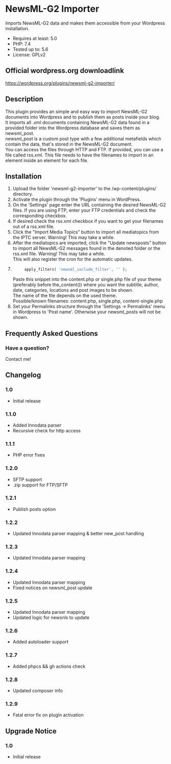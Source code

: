 # NewsML-G2 Importer

Imports NewsML-G2 data and makes them accessible from your Wordpress installation.  

* Requires at least: 5.0  
* PHP: 7.4 
* Tested up to: 5.6  
* License: GPLv2  

## Official wordpress.org downloadlink
https://wordpress.org/plugins/newsml-g2-importer/  


## Description

This plugin provides an simple and easy way to import NewsML-G2 documents into Wordpress and to publish them as posts inside your blog.   
It imports all .xml documents containing NewsML-G2 data found in a provided folder into the Wordpress database and saves them as newsml_post.   
newsml_post is a custom post type with a few additional metafields which contain the data, that's stored in the NewsML-G2 document.   
You can access the files through HTTP and FTP. If provided, you can use a file called rss.xml. This file needs to have the filenames to import in an <item> element inside an <link> element for each file.     


## Installation

1. Upload the folder 'newsml-g2-importer' to the /wp-content/plugins/ directory.  
2. Activate the plugin through the 'Plugins' menu in WordPress.   
3. On the 'Settings' page enter the URL containing the desired NewsML-G2 files. If you are using FTP, enter your FTP credentials and check the corresponding checkbox.   
4. If desired check the rss.xml checkbox if you want to get your filenames out of a rss.xml file.   
5. Click the "Import Media Topics" button to import all mediatopics from the IPTC server. Warning! This may take a while.      
6. After the mediatopics are imported, click the "Update newsposts" button to import all NewsML-G2 messages found in the denoted folder or the rss.xml file. Warning! This may take a while.         
   This will also register the cron for the automatic updates.    
7. ```php
		apply_filters( 'newsml_include_filter', '' );
	```    
   Paste this snippet into the content.php or single.php file of your theme (preferably before the_content()) where you want the subtitle, author, date, categories, locations and post images to be shown.       
   The name of the file depends on the used theme.   
   Possible/known filenames: content.php, single.php, content-single.php    
8. Set your Permalinks structure through the 'Settings -> Permalinks' menu in Wordpress to 'Post name'. Otherwise your newsml_posts will not be shown.   
 

## Frequently Asked Questions

### Have a question?

Contact me!

## Changelog

### 1.0 
* Initial release

### 1.1.0
* Added Innodata parser
* Recursive check for http access

### 1.1.1
* PHP error fixes

### 1.2.0
* SFTP support
* .zip support for FTP/SFTP

### 1.2.1
* Publish posts option
### 1.2.2
* Updated Innodata parser mapping & better new_post handling
### 1.2.3
* Updated Innodata parser mapping
### 1.2.4
* Updated Innodata parser mapping
* Fixed notices on newsml_post update
### 1.2.5
* Updated Innodata parser mapping
* Updated logic for newsnls to update
### 1.2.6
* Added autoloader support
### 1.2.7
* Added phpcs && gh actions check
### 1.2.8
* Updated composer info
### 1.2.9
* Fatal error fix on plugin activation

## Upgrade Notice

### 1.0 
* Initial release
